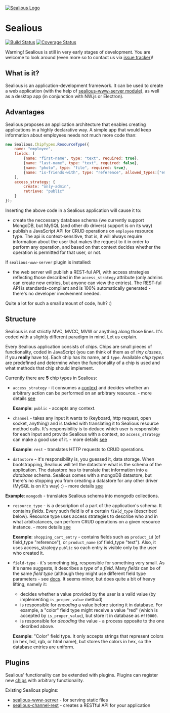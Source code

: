 [![Sealious Logo](https://cldup.com/ggbys1XotB.png)](http://sealious.github.io/)

Sealious 
==========
[![Build Status](https://travis-ci.org/sealcode/sealious.svg?branch=alpha)](https://travis-ci.org/sealcode/sealious) [![Coverage Status](https://coveralls.io/repos/github/sealcode/sealious/badge.svg?branch=alpha)](https://coveralls.io/github/sealcode/sealious?branch=alpha)

Warning! Sealious is still in very early stages of development. You are welcome to look around (even more so to contact us via [issue tracker](https://github.com/Sealious/Sealious/issues))!

What is it?
----------
Sealious is an application-development framework. It can be used to create a web application (with the help of [sealious-www-server module](https://github.com/Sealious/sealious-www-server)), as well as a desktop app (in conjunction with NW.js or Electron).

Advantages
----------
Sealious proposes an application architecture that enables creating applications in a highly declarative way. A simple app that would keep information about employees needs not much more code than: 

```js
new Sealious.ChipTypes.ResourceType({
	name: "employee",
	fields: [
		{name: "first-name", type: "text", required: true},
		{name: "last-name", type: "text", required: false}, 
		{name: "photo", type: "file", required: true},
		{name: "is-friends-with", type: "reference", allowed_types:["employee"]}
	],
	access_strategy: {
		create: "only-admin",
		retrieve: "public"
	}
});
```

Inserting the above code in a Sealious application will cause it to:

* create the neccessary database schema (we currently support MongoDB, but MySQL (and other db drivers) support is on its way)
* publish a JavaScript API for CRUD operations on `employee` resource type. The api is context-sensitive, that is, it will always require information about the user that makes the request to it in order to perform any operation, and based on that context decides whether the operation is permitted for that user, or not.

If `sealious-www-server` plugin is installed:
* the web server will publish a REST-ful API, with access strategies reflecting those described in the `access_strategy` attribute (only admins can create new entries, but anyone can view the entries). The REST-ful API is standards-compliant and is 100% automatically generated - there's no developer involvement needed.

Quite a lot for such a small amount of code, huh? :)


Structure
---------

Sealious is not strictly MVC, MVCC, MVW or anything along those lines. It's coded with a slightly different paradigm in mind. Let us explain.

Every Sealious application consists of *chips*. Chips are small pieces of functionality, coded in JavaScript (you can think of them as of *tiny classes*, if you **really** have to). Each chip has its name, and `type`. Available *chip types* are predefined and determine when the functionality of a chip is used and what methods that chip should implement.

Currently there are **5** chip types in Sealious:

  * `access_strategy` - it consumes a [context](#todo_context) and decides whether an arbitrary action can be performed on an arbitrary resource. - more details [see](https://github.com/Sealious/Sealious/blob/dev/docs/reference.md#access-strategy)
    
    **Example**: `public` - accepts any context.

  * `channel` - takes any input it wants to (keyboard, http request, open socket, anything) and is tasked with translating it to Sealious resource method calls. It's responsibility is to deduce which user is responsible for each input and provide Sealious with a context, so `access_strategy` can make a good use of it. - more details [see](https://github.com/Sealious/Sealious/blob/dev/docs/reference.md#channel)
    
    **Example**: `rest` - translates HTTP requests to CRUD operations.

  * `datastore` - it's responsibility is, you guessed it, data storage. When bootstrapping, Sealious will tell the datastore what is the schema of the application. The datastore has to translate that information into a *database* schema. Sealious comes with a mongoDB datastore, but there's no stopping you from creating a datastore for any other driver (MySQL is on it's way) :) - more details [see](https://github.com/Sealious/Sealious/blob/dev/docs/reference.md#datastore)
   
   **Example**: `mongodb` - translates Sealious schema into mongodb collections.

  * `resource_type` - is a description of a part of the application's schema. It contains *fields*. Every such field is of a certain *`field_type`* (described below). Resource type uses access strategies to describe who and in what arbitratances, can perform CRUD operations on a given resource instance. - more details [see](https://github.com/Sealious/Sealious/blob/dev/docs/reference.md#resource-type)
  
    **Example**: `shopping_cart_entry` - contains fields such as `product_id` (of field_type "reference"), or `product_name` (of field_type "text"). Also, it uses access_strategy `public` so each entry is visible only by the user who created it.
    
  * `field-type` - it's something big, responsible for something very small. As it's name suggests, it describes a *type* of a *field*. Many *fields* can be of the same *field type* (although they might use different field type parameters - see [docs](https://github.com/Sealious/Sealious/blob/dev/docs/reference.md#field-type). It seems minor, but does quite a bit of heavy lifting, namely it:
	- decides whether a value provided by the user is a valid value (by implementing `is_proper_value` method)
	- is responsible for *encoding* a value before storing it in database. For example, a "color" field type might receive a value "red" (which is accepted by `is_proper_value`), but store it in database as `#ff0000`.
	- is responsible for *decoding* the value - a process opposite to the one decribed above.

    **Example**: "Color" field type. It only accepts strings that represent colors (in hex, hsl, rgb, or html name), but stores the colors in hex, so the database entries are uniform.

Plugins
-------

Sealious' functionality can be extended with plugins. Plugins can register new [chips](https://github.com/Sealious/Sealious/blob/dev/README.md#structure) with arbitrary functionality.

Existing Sealious plugins:

* [sealious-www-server](https://github.com/Sealious/sealious-www-server) - for serving static files
* [sealious-channel-rest](https://github.com/Sealious/sealious-channel-rest) - creates a RESTful API for your application
